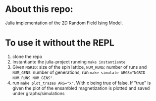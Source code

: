 # About this repo:
Julia implementation of the 2D Random Field Ising Model. 

# To use it without the REPL
 1. clone the repo
 2. Instantiante the julia-project running `make instantiante`
 3. Given `NGRID`: size of the spin lattice, `NUM_RUNS`: number of runs and `NUM_GENS`: number of generations, run `make simulate ARGS="NGRID NUM_RUNS NUM_GENS"`. 
 4. run `make plot_trazes ARG="x"`. With x being true of false. If "true" is given the plot
 of the ensambled magnetization is plotted and saved under graphs/simulations